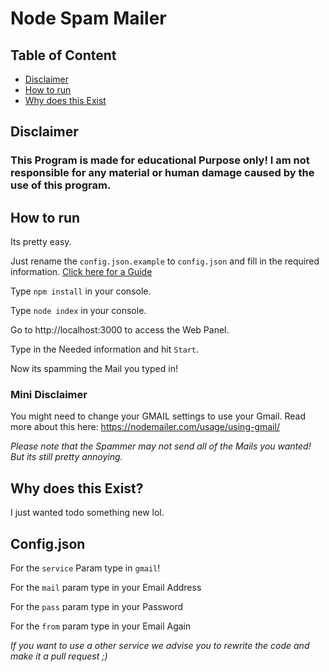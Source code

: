 # Node Spam Mailer

## Table of Content

- [Disclaimer](#disclaimer)
- [How to run](#how-to-run)
- [Why does this Exist](#why-does-this-exist)


## Disclaimer

### This Program is made for educational Purpose only! I am not responsible for any material or human damage caused by the use of this program.


## How to run

Its pretty easy.

Just rename the `config.json.example` to `config.json` and fill in the required information. [Click here for a Guide](#config.json)

Type `npm install` in your console.

Type `node index` in your console.

Go to http://localhost:3000 to access the Web Panel.

Type in the Needed information and hit `Start`.

Now its spamming the Mail you typed in!

### Mini Disclaimer

You might need to change your GMAIL settings to use your Gmail. Read more about this here: https://nodemailer.com/usage/using-gmail/

<i>Please note that the Spammer may not send all of the Mails you wanted! But its still pretty annoying.</i>



## Why does this Exist?

I just wanted todo something new lol.


## Config.json

For the `service` Param type in `gmail`!

For the `mail` param type in your Email Address

For the `pass` param type in your Password

For the `from` param type in your Email Again

<i>If you want to use a other service we advise you to rewrite the code and make it a pull request ;)</i>